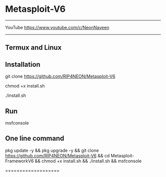# Metasploit-V6

____________________________________
YouTube 
https://www.youtube.com/c/NeonNaveen
______________________________________

Termux and Linux
----------------

Installation
------------

git clone https://github.com/RIP4NEON/Metasploit-V6

chmod +x install.sh

./install.sh

Run 
-----

msfconsole



One line command
----------------

pkg update -y && pkg upgrade -y && git clone https://github.com/RIP4NEON/Metasploit-V6 && cd Metasploit-FrameworkV6 && chmod +x install.sh && ./install.sh && msfconsole

===================
